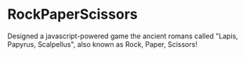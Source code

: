 # RockPaperScissors

 Designed a javascript-powered game the ancient romans called "Lapis, Papyrus, Scalpellus", also known as Rock, Paper, Scissors! 
